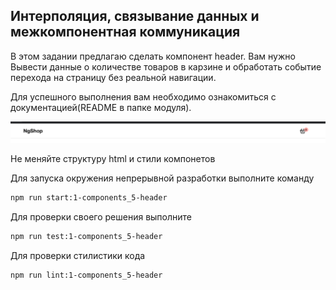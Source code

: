 ## Интерполяция, связывание данных и межкомпонентная коммуникация

  В этом задании предлагаю сделать компонент header. Вам нужно Вывести данные о количестве товаров в карзине и обработать событие перехода на страницу без реальной навигации.

  Для успешного выполнения  вам необходимо ознакомиться с документацией(README в папке модуля).

![Demo](assets/images/demo.png)

Не меняйте структуру html и стили компонетов

Для запуска окружения непрерывной разработки выполните команду

```bash
npm run start:1-components_5-header
```

Для проверки своего решения выполните

```bash
npm run test:1-components_5-header
```

Для проверки стилистики кода

```bash
npm run lint:1-components_5-header
```
